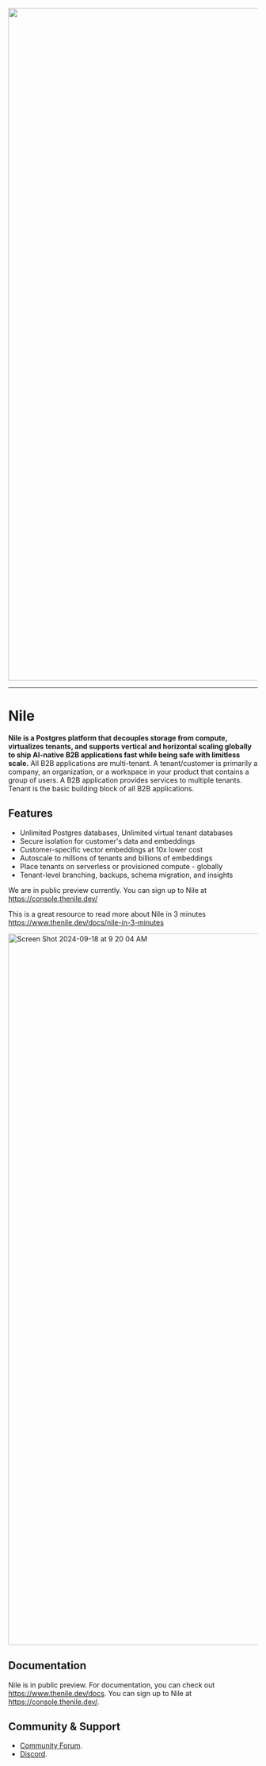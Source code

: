 <p align="center">
<img width="1356" alt="Screen Shot 2023-06-21 at 7 35 32 PM" src="https://github.com/user-attachments/assets/b117a6ad-589e-4c73-a550-ef671c012430">
</p>

---

# Nile

**Nile is a Postgres platform that decouples storage from compute, virtualizes tenants, and supports vertical and horizontal scaling globally to ship AI-native B2B applications fast while being safe with limitless scale.** All B2B applications are multi-tenant. A tenant/customer is primarily a company, an organization, or a workspace in your product that contains a group of users. A B2B application provides services to multiple tenants. Tenant is the basic building block of all B2B applications.

## Features

- Unlimited Postgres databases, Unlimited virtual tenant databases
- Secure isolation for customer's data and embeddings
- Customer-specific vector embeddings at 10x lower cost
- Autoscale to millions of tenants and billions of embeddings
- Place tenants on serverless or provisioned compute - globally
- Tenant-level branching, backups, schema migration, and insights

We are in public preview currently. You can sign up to Nile at https://console.thenile.dev/

This is a great resource to read more about Nile in 3 minutes https://www.thenile.dev/docs/nile-in-3-minutes

<img width="1434" alt="Screen Shot 2024-09-18 at 9 20 04 AM" src="https://github.com/user-attachments/assets/a78a2181-c00a-47e8-aa17-3d8b99cbe70d">


## Documentation

Nile is in public preview. For documentation, you can check out https://www.thenile.dev/docs. You can sign up to Nile at https://console.thenile.dev/.

## Community & Support

- [Community Forum](https://github.com/orgs/niledatabase/discussions).
- [Discord](https://discord.gg/s7hcR9Hxj3).
